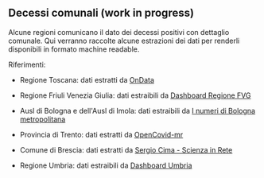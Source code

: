 ## Decessi comunali (work in progress)

Alcune regioni comunicano il dato dei decessi positivi con dettaglio comunale. Qui verranno raccolte alcune estrazioni dei dati per renderli disponibili in formato machine readable.


Riferimenti:

- Regione Toscana: dati estratti da [OnData](https://github.com/ondata/covid19italia/tree/master/webservices/regioneToscana)

- Regione Friuli Venezia Giulia: dati estraibili da [Dashboard Regione FVG](https://covid19map.protezionecivile.fvg.it//data.csv)

- Ausl di Bologna e dell'Ausl di Imola: dati estraibili da [I numeri di Bologna metropolitana](http://inumeridibolognametropolitana.it/studi-e-ricerche/covid19-dati-dei-territori-dellausl-di-bologna-e-dellausl-di-imola)

- Provincia di Trento: dati estratti da [OpenCovid-mr](https://github.com/opencovid-mr/scrapers/tree/master/working/trentino)

- Comune di Brescia: dati estratti da [Sergio Cima - Scienza in Rete](https://www.scienzainrete.it/articolo/dati-covid-19/sergio-cima/2020-04-19)

- Regione Umbria: dati estraibili da [Dashboard Umbria](https://coronavirus.regione.umbria.it/comuni#)
